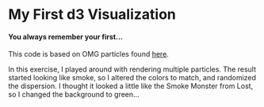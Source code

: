 # My First d3 Visualization

#### You always remember your first...

This code is based on OMG particles found [here](http://bl.ocks.org/mbostock/1062544).

In this exercise, I played around with rendering multiple particles. The result started looking like smoke, so I altered the colors to match, and randomized the dispersion. I thought it looked a little like the Smoke Monster from Lost, so I changed the background to green...





